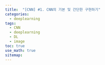 ```yaml
---
title:  "[CNN] #1. CNN의 기본 및 간단한 구현하기"
categories:
  - deeplearning
tags:
  - CNN
  - deeplearning
  - DL
  - image
toc: true
use_math: true
sitemap: 
---
```

